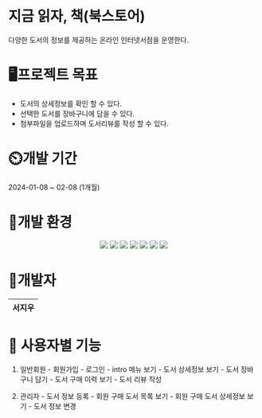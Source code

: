 지금 읽자, 책(북스토어)
===
다양한 도서의 정보를 제공하는 온라인 인터넷서점을 운영한다.

🖥️프로젝트 목표
===
- 도서의 상세정보를 확인 할 수 있다.
- 선택한 도서를 장바구니에 담을 수 있다.
- 첨부파일을 업로드하며 도서리뷰를 작성 할 수 있다.

⏲️개발 기간
===
2024-01-08 ~ 02-08 (1개월)

🧰개발 환경
===
<div align=center>
  <img src="https://img.shields.io/badge/-Python-3776AB?style=for-the-badge&logo=Python&logoColor=white"/>
  <img src="https://img.shields.io/badge/springboot-6DB33F?style=for-the-badge&logo=springboot&logoColor=white">
  <img src="https://img.shields.io/badge/mariaDB-003545?style=for-the-badge&logo=mariadb&logoColor=white">
  <img src="https://img.shields.io/badge/HTML5-E34F26?style=for-the-badge&logo=HTML5&logoColor=white">
  <img src="https://img.shields.io/badge/CSS3-1572B6?style=for-the-badge&logo=CSS3&logoColor=white">
  <img src="https://img.shields.io/badge/JavaScript-F7DF1E?style=for-the-badge&logo=JavaScript&logoColor=white">
  <img src="https://img.shields.io/badge/Chart.js-FF6384?style=for-the-badge&logo=chartdotjs&logoColor=white">
</div>

🙍개발자
===
|서지우|
|:---:|


🧮 사용자별 기능
===
  1. 일반회원 
    - 회원가입
    - 로그인
    - intro 메뉴 보기
    - 도서 상세정보 보기
    - 도서 장바구니 담기
    - 도서 구매 이력 보기
    - 도서 리뷰 작성   

  2. 관리자
    - 도서 정보 등록
    - 회원 구매 도서 목록 보기
    - 회원 구매 도서 상세정보 보기
    - 도서 정보 변경 

  
 

